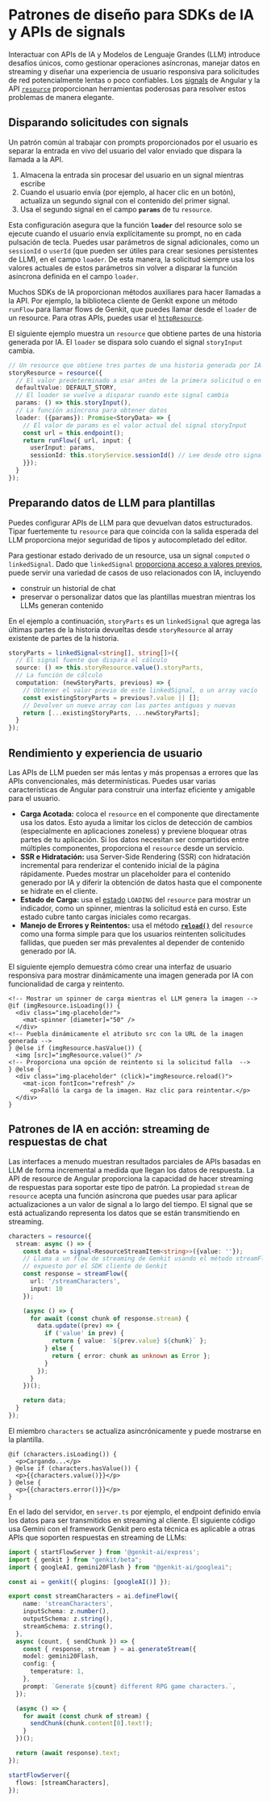 # Patrones de diseño para SDKs de IA y APIs de signals

Interactuar con APIs de IA y Modelos de Lenguaje Grandes (LLM) introduce desafíos únicos, como gestionar operaciones asíncronas, manejar datos en streaming y diseñar una experiencia de usuario responsiva para solicitudes de red potencialmente lentas o poco confiables. Los [signals](guide/signals) de Angular y la API [`resource`](guide/signals/resource) proporcionan herramientas poderosas para resolver estos problemas de manera elegante.

## Disparando solicitudes con signals

Un patrón común al trabajar con prompts proporcionados por el usuario es separar la entrada en vivo del usuario del valor enviado que dispara la llamada a la API.

1. Almacena la entrada sin procesar del usuario en un signal mientras escribe
2. Cuando el usuario envía (por ejemplo, al hacer clic en un botón), actualiza un segundo signal con el contenido del primer signal.
3. Usa el segundo signal en el campo **`params`** de tu `resource`.

Esta configuración asegura que la función **`loader`** del resource solo se ejecute cuando el usuario envía explícitamente su prompt, no en cada pulsación de tecla. Puedes usar parámetros de signal adicionales, como un `sessionId` o `userId` (que pueden ser útiles para crear sesiones persistentes de LLM), en el campo `loader`. De esta manera, la solicitud siempre usa los valores actuales de estos parámetros sin volver a disparar la función asíncrona definida en el campo `loader`.

Muchos SDKs de IA proporcionan métodos auxiliares para hacer llamadas a la API. Por ejemplo, la biblioteca cliente de Genkit expone un método `runFlow` para llamar flows de Genkit, que puedes llamar desde el `loader` de un resource. Para otras APIs, puedes usar el [`httpResource`](guide/signals/resource#reactive-data-fetching-with-httpresource).

El siguiente ejemplo muestra un `resource` que obtiene partes de una historia generada por IA. El `loader` se dispara solo cuando el signal `storyInput` cambia.

```ts
// Un resource que obtiene tres partes de una historia generada por IA
storyResource = resource({
  // El valor predeterminado a usar antes de la primera solicitud o en caso de error
  defaultValue: DEFAULT_STORY,
  // El loader se vuelve a disparar cuando este signal cambia
  params: () => this.storyInput(),
  // La función asíncrona para obtener datos
  loader: ({params}): Promise<StoryData> => {
    // El valor de params es el valor actual del signal storyInput
    const url = this.endpoint();
    return runFlow({ url, input: {
      userInput: params,
      sessionId: this.storyService.sessionId() // Lee desde otro signal
    }});
  }
});
```

## Preparando datos de LLM para plantillas

Puedes configurar APIs de LLM para que devuelvan datos estructurados. Tipar fuertemente tu `resource` para que coincida con la salida esperada del LLM proporciona mejor seguridad de tipos y autocompletado del editor.

Para gestionar estado derivado de un resource, usa un signal `computed` o `linkedSignal`. Dado que `linkedSignal` [proporciona acceso a valores previos](guide/signals/linked-signal), puede servir una variedad de casos de uso relacionados con IA, incluyendo
  * construir un historial de chat
  * preservar o personalizar datos que las plantillas muestran mientras los LLMs generan contenido

En el ejemplo a continuación, `storyParts` es un `linkedSignal` que agrega las últimas partes de la historia devueltas desde `storyResource` al array existente de partes de la historia.

```ts
storyParts = linkedSignal<string[], string[]>({
  // El signal fuente que dispara el cálculo
  source: () => this.storyResource.value().storyParts,
  // La función de cálculo
  computation: (newStoryParts, previous) => {
    // Obtener el valor previo de este linkedSignal, o un array vacío
    const existingStoryParts = previous?.value || [];
    // Devolver un nuevo array con las partes antiguas y nuevas
    return [...existingStoryParts, ...newStoryParts];
  }
});
```

## Rendimiento y experiencia de usuario

Las APIs de LLM pueden ser más lentas y más propensas a errores que las APIs convencionales, más determinísticas. Puedes usar varias características de Angular para construir una interfaz eficiente y amigable para el usuario.

* **Carga Acotada:** coloca el `resource` en el componente que directamente usa los datos. Esto ayuda a limitar los ciclos de detección de cambios (especialmente en aplicaciones zoneless) y previene bloquear otras partes de tu aplicación. Si los datos necesitan ser compartidos entre múltiples componentes, proporciona el `resource` desde un servicio.
* **SSR e Hidratación:** usa Server-Side Rendering (SSR) con hidratación incremental para renderizar el contenido inicial de la página rápidamente. Puedes mostrar un placeholder para el contenido generado por IA y diferir la obtención de datos hasta que el componente se hidrate en el cliente.
* **Estado de Carga:** usa el [estado](guide/signals/resource#resource-status) `LOADING` del `resource` para mostrar un indicador, como un spinner, mientras la solicitud está en curso. Este estado cubre tanto cargas iniciales como recargas.
* **Manejo de Errores y Reintentos:** usa el método [**`reload()`**](guide/signals/resource#reloading) del `resource` como una forma simple para que los usuarios reintenten solicitudes fallidas, que pueden ser más prevalentes al depender de contenido generado por IA.

El siguiente ejemplo demuestra cómo crear una interfaz de usuario responsiva para mostrar dinámicamente una imagen generada por IA con funcionalidad de carga y reintento.

```angular-html
<!-- Mostrar un spinner de carga mientras el LLM genera la imagen -->
@if (imgResource.isLoading()) {
  <div class="img-placeholder">
    <mat-spinner [diameter]="50" />
  </div>
<!-- Puebla dinámicamente el atributo src con la URL de la imagen generada -->
} @else if (imgResource.hasValue()) {
  <img [src]="imgResource.value()" />
<!-- Proporciona una opción de reintento si la solicitud falla  -->
} @else {
  <div class="img-placeholder" (click)="imgResource.reload()">
    <mat-icon fontIcon="refresh" />
      <p>Falló la carga de la imagen. Haz clic para reintentar.</p>
  </div>
}
```


## Patrones de IA en acción: streaming de respuestas de chat
Las interfaces a menudo muestran resultados parciales de APIs basadas en LLM de forma incremental a medida que llegan los datos de respuesta. La API de resource de Angular proporciona la capacidad de hacer streaming de respuestas para soportar este tipo de patrón. La propiedad `stream` de `resource` acepta una función asíncrona que puedes usar para aplicar actualizaciones a un valor de signal a lo largo del tiempo. El signal que se está actualizando representa los datos que se están transmitiendo en streaming.

```ts
characters = resource({
  stream: async () => {
    const data = signal<ResourceStreamItem<string>>({value: ''});
    // Llama a un flow de streaming de Genkit usando el método streamFlow
    // expuesto por el SDK cliente de Genkit
    const response = streamFlow({
      url: '/streamCharacters',
      input: 10
    });

    (async () => {
      for await (const chunk of response.stream) {
        data.update((prev) => {
          if ('value' in prev) {
            return { value: `${prev.value} ${chunk}` };
          } else {
            return { error: chunk as unknown as Error };
          }
        });
      }
    })();

    return data;
  }
});
```

El miembro `characters` se actualiza asincrónicamente y puede mostrarse en la plantilla.

```angular-html
@if (characters.isLoading()) {
  <p>Cargando...</p>
} @else if (characters.hasValue()) {
  <p>{{characters.value()}}</p>
} @else {
  <p>{{characters.error()}}</p>
}
```

En el lado del servidor, en `server.ts` por ejemplo, el endpoint definido envía los datos para ser transmitidos en streaming al cliente. El siguiente código usa Gemini con el framework Genkit pero esta técnica es aplicable a otras APIs que soporten respuestas en streaming de LLMs:

```ts
import { startFlowServer } from '@genkit-ai/express';
import { genkit } from "genkit/beta";
import { googleAI, gemini20Flash } from "@genkit-ai/googleai";

const ai = genkit({ plugins: [googleAI()] });

export const streamCharacters = ai.defineFlow({
    name: 'streamCharacters',
    inputSchema: z.number(),
    outputSchema: z.string(),
    streamSchema: z.string(),
  },
  async (count, { sendChunk }) => {
    const { response, stream } = ai.generateStream({
    model: gemini20Flash,
    config: {
      temperature: 1,
    },
    prompt: `Generate ${count} different RPG game characters.`,
  });

  (async () => {
    for await (const chunk of stream) {
      sendChunk(chunk.content[0].text!);
    }
  })();

  return (await response).text;
});

startFlowServer({
  flows: [streamCharacters],
});

```
